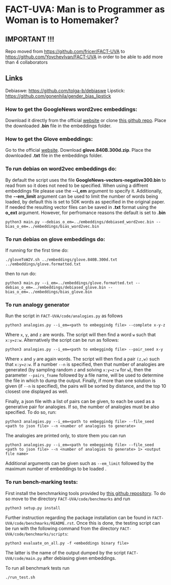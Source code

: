 # FACT-UVA: Man is to Programmer as Woman is to Homemaker?

## IMPORTANT !!!

Repo moved from https://github.com/fricer/FACT-UVA to https://github.com/YovchevIvan/FACT-UVA in order to be able to add more than 4 collaborators

## Links

Debiaswe: https://github.com/tolga-b/debiaswe
Lipstick: https://github.com/gonenhila/gender_bias_lipstick

### How to get the GoogleNews word2vec embeddings:
Download it directly from the official [website](https://code.google.com/archive/p/word2vec/) or clone [this github repo](https://github.com/mmihaltz/word2vec-GoogleNews-vectors). Place the downloaded **.bin** file in the embeddings folder.

### How to get the Glove embeddings:
Go to the official [website](https://nlp.stanford.edu/projects/glove/). Download **glove.840B.300d.zip**. Place the downloaded **.txt** file in the embeddings folder.

### To run debias on word2vec embeddings do:

By default the script uses the file __GoogleNews-vectors-negative300.bin__ to read from so it does not need to be specified. When using a diffrent embeddings file please use the __--i_em__ argument to specify it. Additionally, the __--em_limit__ argument can be used to limit the number of words being loaded, by default this is set to 50K words as specified in the original paper. If needed the resulting vector files can be saved in **.txt** format using the __o_ext__ argument. However, for perfromance reasons the default is set to **.bin**

```
python3 main.py --debias_o_em=../embeddings/debiased_word2vec.bin --bias_o_em=../embeddings/bias_word2vec.bin
```

### To run debias on glove embeddings do:

If running for the first time do:
```
./gloveToW2V.sh ../embeddings/glove.840B.300d.txt ../embeddings/glove.formatted.txt
```

then to run do:

```
python3 main.py --i_em=../embeddings/glove.formatted.txt --debias_o_em=../embeddings/debiased_glove.bin --bias_o_em=../embeddings/bias_glove.bin
```

### To run analogy generator

Run the script in `FACT-UVA/code/analogies.py` as follows

```
python3 analogies.py --i_em=<path to embeggindg file> --complete x-y-z
```

Where `x`, `y`, and `z` are words. The script will then find a word `w` such that `x:y=z:w`. Alternatively the script can be run as follows:

```
python3 analogies.py --i_em=<path to embeggindg file> --pair_seed x-y
```

Where `x` and `y` are again words. The script will then find a pair `(z,w)` such that `x:y=z:w`. If a number `--n` is specified, then that number of analogies are generated (by sampling random `z` and solving `x:y=z:w` for `w`), then the parameter `--pairs_fname` followed by a file name, will be used to determine the file in which to dump the output. Finally, if more than one solution is given (if `--n` is specified), the pairs will be sorted by distance, and the top 10 closest one displayed as well.

Finally, a json file with a list of pairs can be given, to each be used as a generative pair for analogies. If so, the number of analogies must be also specified. To do so, run:

```
python3 analogies.py --i_em=<path to embeggindg file> --file_seed <path to json file> --n <number of analogies to generate>
```

The analogies are printed only, to store them you can run 

```
python3 analogies.py --i_em=<path to embeggindg file> --file_seed <path to json file> --n <number of analogies to generate> 1> <output file name>
```

Additional arguments can be given such as `--em_limit` followed by the maximum number of embeddings to be loaded .

### To run bench-marking tests:

First install the benchmarking tools provided by [this github repository](https://github.com/kudkudak/word-embeddings-benchmarks). To do so move to the directory `FACT-UVA/code/benchmarks` and run 

```
python3 setup.py install
```

Further instruction regarding the package installation can be found in `FACT-UVA/code/benchmarks/README.rst`. Once this is done, the testing script can be run with the following command from the directory `FACT-UVA/code/benchmarks/scripts`:

```
python3 evaluate_on_all.py -f <embeddings binary file>
```

The latter is the name of the output dumped by the script `FACT-UVA/code/main.py` after debiasing given embeddings.

To run all benchmark tests run
```
./run_test.sh
```
